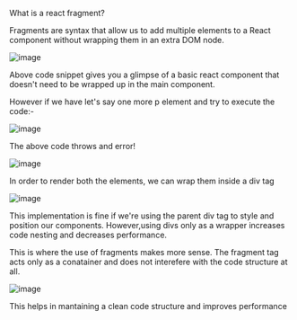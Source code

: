  What is a react fragment?

Fragments are syntax that allow us to add multiple elements to a React component without wrapping them in an extra DOM node.

![image](https://user-images.githubusercontent.com/81974869/181891801-aa26fd5d-5f46-4efb-992f-9bd94278d2fa.png)

Above code snippet gives you a glimpse of a basic react component that doesn't need to be wrapped up in the main component.

However if we have let's say one more p element and try to execute the code:-

![image](https://user-images.githubusercontent.com/81974869/181892015-bd86098c-5d76-4fc2-918b-d56c5928dd7c.png)

The above code throws and error!
 
![image](https://user-images.githubusercontent.com/81974869/181892153-a65e186c-9795-4b5b-82a7-ae9b529c9cfa.png)

In order to render both the elements, we can wrap them inside a div tag 
 
![image](https://user-images.githubusercontent.com/81974869/181892332-7e83ddb1-79dd-4b59-a687-a51868179fd8.png)


This implementation is fine if we're using the parent div tag to style and position our components. However,using divs only as a wrapper increases code nesting and   decreases performance.

This is where the use of fragments makes more sense.
The fragment tag acts only as a conatainer and does not interefere with the code structure at all.

![image](https://user-images.githubusercontent.com/81974869/181892606-a5d1ee13-5853-4e1a-b2d2-e886214efcd8.png)

This helps in mantaining a clean code structure and improves performance

